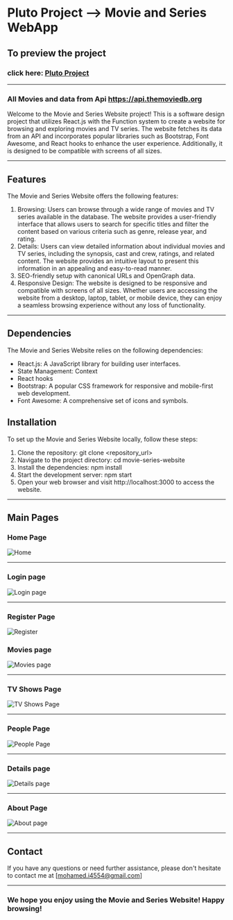 # Pluto Project --> Movie and Series WebApp

## To preview the project

### click here: [Pluto Project](https://pluto-movies-web-app.vercel.app/)

---

### All Movies and data from Api https://api.themoviedb.org

Welcome to the Movie and Series Website project! This is a software design project that utilizes React.js with the Function system to create a website for browsing and exploring movies and TV series. The website fetches its data from an API and incorporates popular libraries such as Bootstrap, Font Awesome, and React hooks to enhance the user experience. Additionally, it is designed to be compatible with screens of all sizes.

---

## Features

The Movie and Series Website offers the following features:

1. Browsing: Users can browse through a wide range of movies and TV series available in the database. The website provides a user-friendly interface that allows users to search for specific titles and filter the content based on various criteria such as genre, release year, and rating.
2. Details: Users can view detailed information about individual movies and TV series, including the synopsis, cast and crew, ratings, and related content. The website provides an intuitive layout to present this information in an appealing and easy-to-read manner.
3. SEO-friendly setup with canonical URLs and OpenGraph data.
4. Responsive Design: The website is designed to be responsive and compatible with screens of all sizes. Whether users are accessing the website from a desktop, laptop, tablet, or mobile device, they can enjoy a seamless browsing experience without any loss of functionality.

---

## Dependencies

The Movie and Series Website relies on the following dependencies:

- React.js: A JavaScript library for building user interfaces.
- State Management: Context
- React hooks
- Bootstrap: A popular CSS framework for responsive and mobile-first web development.
- Font Awesome: A comprehensive set of icons and symbols.

## Installation

To set up the Movie and Series Website locally, follow these steps:

1. Clone the repository: git clone <repository_url>
2. Navigate to the project directory: cd movie-series-website
3. Install the dependencies: npm install
4. Start the development server: npm start
5. Open your web browser and visit http://localhost:3000 to access the website.
   
---

## Main Pages

### Home Page

![Home](https://github.com/mohamedismail44/Pluto-Movies-WebApp/assets/160850657/5637d83e-d708-41f7-a9fe-fd93fe2048e0)

---

### Login page

![Login page](https://github.com/mohamedismail44/Pluto-Movies-WebApp/assets/160850657/2f70eac7-6171-4aff-ba8f-90aa5a90ecd8)

---

### Register Page

![Register](https://github.com/mohamedismail44/Pluto-Movies-WebApp/assets/160850657/546c6c65-6017-41ad-8336-7923913ceca1)


### Movies page

![Movies page](https://github.com/mohamedismail44/Template-3-Ecommerce-css-html/assets/160850657/f99ca120-e85b-4922-a3ca-ff5af1c8a117)

---

### TV Shows Page

![TV Shows Page](https://github.com/mohamedismail44/Template-3-Ecommerce-css-html/assets/160850657/74b99e07-4fb4-4ab8-b75c-a8faced24b77)

---

### People Page

![People Page](https://github.com/mohamedismail44/Template-3-Ecommerce-css-html/assets/160850657/a762c21f-bb18-4db2-8f06-5836ccb9377d)

---

### Details page

![Details page](https://github.com/mohamedismail44/Template-3-Ecommerce-css-html/assets/160850657/f4ba5f11-3240-4606-b388-344ab636c7af)

---

### About Page

![About page](https://github.com/mohamedismail44/Template-3-Ecommerce-css-html/assets/160850657/b1364012-3a7d-4aa7-86ba-220bac32b29d)

---

## Contact

If you have any questions or need further assistance, please don't hesitate to contact me at [mohamed.i4554@gmail.com]

---

### We hope you enjoy using the Movie and Series Website! Happy browsing!
